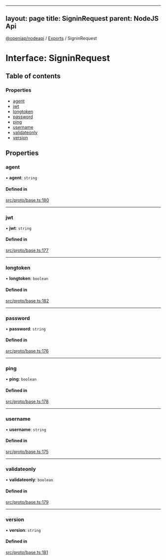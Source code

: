 
---
layout: page
title: SigninRequest
parent: NodeJS Api
---
[@openiap/nodeapi](../README.md) / [Exports](../modules.md) / SigninRequest

# Interface: SigninRequest

## Table of contents

### Properties

- [agent](SigninRequest.md#agent)
- [jwt](SigninRequest.md#jwt)
- [longtoken](SigninRequest.md#longtoken)
- [password](SigninRequest.md#password)
- [ping](SigninRequest.md#ping)
- [username](SigninRequest.md#username)
- [validateonly](SigninRequest.md#validateonly)
- [version](SigninRequest.md#version)

## Properties

### agent

• **agent**: `string`

#### Defined in

[src/proto/base.ts:180](https://github.com/openiap/nodeapi/blob/a6b5438/src/proto/base.ts#L180)

___

### jwt

• **jwt**: `string`

#### Defined in

[src/proto/base.ts:177](https://github.com/openiap/nodeapi/blob/a6b5438/src/proto/base.ts#L177)

___

### longtoken

• **longtoken**: `boolean`

#### Defined in

[src/proto/base.ts:182](https://github.com/openiap/nodeapi/blob/a6b5438/src/proto/base.ts#L182)

___

### password

• **password**: `string`

#### Defined in

[src/proto/base.ts:176](https://github.com/openiap/nodeapi/blob/a6b5438/src/proto/base.ts#L176)

___

### ping

• **ping**: `boolean`

#### Defined in

[src/proto/base.ts:178](https://github.com/openiap/nodeapi/blob/a6b5438/src/proto/base.ts#L178)

___

### username

• **username**: `string`

#### Defined in

[src/proto/base.ts:175](https://github.com/openiap/nodeapi/blob/a6b5438/src/proto/base.ts#L175)

___

### validateonly

• **validateonly**: `boolean`

#### Defined in

[src/proto/base.ts:179](https://github.com/openiap/nodeapi/blob/a6b5438/src/proto/base.ts#L179)

___

### version

• **version**: `string`

#### Defined in

[src/proto/base.ts:181](https://github.com/openiap/nodeapi/blob/a6b5438/src/proto/base.ts#L181)
